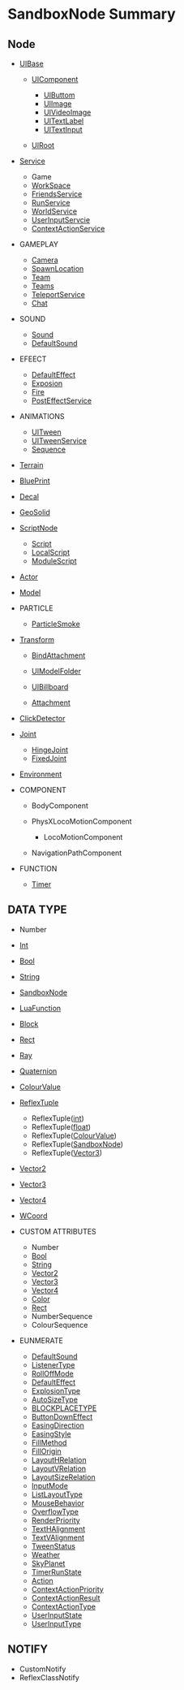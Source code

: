 <!-- 注：
本地调试路径 /studiohtml/#/Api/Class/Scene/SceneUIBase.md
线上跳转路径 /studiohtml/#/Api/Class/Scene/SceneUIBase.md -->

# SandboxNode Summary

## Node

- [UIBase](/studiohtml/#/Api/Class/Scene/SceneUIBase.md)
    - [UIComponent](/studiohtml/#/Api/Class/Scene/SceneUIComponent.md)
        - [UIButtom](/studiohtml/#/Api/Class/Scene/SceneUIButtom.md)
        - [UIImage](/studiohtml/#/Api/Class/Scene/SceneUIImage.md)
        - [UIVideoImage](/studiohtml/#/Api/Class/Scene/SceneUIVideoImage.md)
        - [UITextLabel](/studiohtml/#/Api/Class/Scene/SceneUITextLabel.md)
        - [UITextInput](/studiohtml/#/Api/Class/Scene/SceneUITextInput.md)

    - [UIRoot](/studiohtml/#/Api/Class/Scene/SandboxUIRoot.md)

- [Service](/studiohtml/#/Api/Class/Service/ServiceNode.md)
    - Game
    - [WorkSpace](/studiohtml/#/Api/Class/Scene/SceneUIRoot.md)
    - [FriendsService](/studiohtml/#/Api/Class/Data/SandboxFriendsService.md)
    - [RunService](/studiohtml/#/Api/Class/Script/RunService.md)
    - [WorldService](/studiohtml/#/Api/Class/GamePlay/SandboxWorldService.md)
    - [UserInputServcie](/studiohtml/#/Api/Class/Animation/UserInputService.md)
    - [ContextActionService](/studiohtml/#/Api/Class/Input/ContextActionService.md)

- GAMEPLAY
    - [Camera](/studiohtml/#/Api/Class/GamePlay/SandboxCameraObject.md)
    - [SpawnLocation](/studiohtml/#/Api/Class/GamePlay/SpawnLocation.md)
    - [Team](/studiohtml/#/Api/Class/GamePlay/SandboxTeam.md)
    - [Teams](/studiohtml/#/Api/Class/GamePlay/SandboxTeams.md)
    - [TeleportService](/studiohtml/#/Api/Class/GamePlay/SandboxTeleportService.md)
    - [Chat](/studiohtml/#/Api/Class/GamePlay/SandboxChat.md)

- SOUND
    - [Sound](/studiohtml/#/Api/Class/Sound/SandboxSound.md)
    - [DefaultSound](/studiohtml/#/Api/Class/Sound/SandboxDefaultSound.md)

- EFEECT
    - [DefaultEffect](/studiohtml/#/Api/Class/Effect/SandboxDefaultEffect.md)
    - [Exposion](/studiohtml/#/Api/Class/Effect/SandboxExposion.md)
    - [Fire](/studiohtml/#/Api/Class/Effect/SandboxFire.md)
    - [PostEffectService](/studiohtml/#/Api/Class/Effect/SandboxPostEffectService.md)

- ANIMATIONS
    - [UITween](/studiohtml/#/Api/Class/Animation/SceneTweenObject.md)
    - [UITweenService](/studiohtml/#/Api/Class/Animation/SandboxTweenService.md)
    - [Sequence](/studiohtml/#/Api/Class/Animation/SandboxSequenceObject.md)

- [Terrain](/studiohtml/#/Api/Class/Build/TerrainNode.md)
- [BluePrint](/studiohtml/#/Api/Class/Build/SandboxBluePrint.md)
- [Decal](/studiohtml/#/Api/Class/Scene/SandboxDecalObject.md)
- [GeoSolid](/studiohtml/#/Api/Class/Build/SceneGeoSolid.md)
- [ScriptNode](/studiohtml/#/Api/Class/NoType/ScriptNode.md)
    - [Script](/studiohtml/#/Api/Class/Script/ScriptObject.md)
    - [LocalScript](/studiohtml/#/Api/Class/Script/LocalScriptNode.md)
    - [ModuleScript](/studiohtml/#/Api/Class/Script/ModuleScriptNode.md)

- [Actor](/studiohtml/#/Api/Class/Role/SceneActorObject.md)
- [Model](/studiohtml/#/Api/Class/Role/SceneModelObject.md)
- PARTICLE
    - [ParticleSmoke](/studiohtml/#/Api/Class/Effect/SandboxParticleSmoke.md)

- [Transform](/studiohtml/#/Api/Class/NoType/SceneTransObject.md)
    - [BindAttachment](/studiohtml/#/Api/Class/Bind/SceneBindAttachment.md)
    - [UIModelFolder](/studiohtml/#/Api/Class/Build/SceneModelFolderObject.md)

    - [UIBillboard](/studiohtml/#/Api/Class/Scene/SceneUIBillboard.md)
    - [Attachment](/studiohtml/#/Api/Class/Bind/SandboxAttachmentObject.md)

- [ClickDetector](/studiohtml/#/Api/Class/Input/SandboxClickDetectorObject.md)
- [Joint](/studiohtml/#/Api/Class/NoType/SandboxJoint.md)
    - [HingeJoint](/studiohtml/#/Api/Class/Bind/SandboxHingeJoint.md)
    - [FixedJoint](/studiohtml/#/Api/Class/Bind/SandboxFixedJoint.md)

- [Environment](/studiohtml/#/Api/Class/GamePlay/EnvironmentNode.md)
- COMPONENT
    - BodyComponent
    - PhysXLocoMotionComponent
        - LocoMotionComponent

    - NavigationPathComponent

- FUNCTION
    - [Timer](/Api/Class/Script/TimerNode.md)

## DATA TYPE

- Number
- [Int](/studiohtml/#/Api/DataType/Int.md)
- [Bool](/studiohtml/#/Api/DataType/Bool.md)
- [String](/studiohtml/#/Api/DataType/String.md)

- [SandboxNode](/studiohtml/#/Api/Class/NoType/SandboxNode.md)
- [LuaFunction](/studiohtml/#/Api/Parameter/LuaFunction.md)
- [Block](/studiohtml/#/Api/Class/Build/Block.md)
- [Rect](/studiohtml/#/Api/DataType/Rect.md)
- [Ray](/studiohtml/#/Api/DataType/Ray.md)
- [Quaternion](/studiohtml/#/Api/DataType/Quaternion.md)
- [ColourValue](/studiohtml/#/Api/DataType/ColourValue.md)
- [ReflexTuple]()
    - ReflexTuple([int](/studiohtml/#/Api/DataType/int.md))
    - ReflexTuple([float](/studiohtml/#/Api/DataType/float.md))
    - ReflexTuple([ColourValue](/studiohtml/#/Api/DataType/ColourValue.md))
    - ReflexTuple([SandboxNode](/studiohtml/#/Api/Class/NoType/SandboxNode.md))
    - ReflexTuple([Vector3](/studiohtml/#/Api/DataType/Vector3.md))

- [Vector2](/studiohtml/#/Api/DataType/Vector2.md)
- [Vector3](/studiohtml/#/Api/DataType/Vector3.md)
- [Vector4](/studiohtml/#/Api/DataType/Vector4.md)
- [WCoord](WCoord.md)

- CUSTOM ATTRIBUTES
	- Number
	- [Bool](/studiohtml/#/Api/DataType/Bool.md)
	- [String](/studiohtml/#/Api/DataType/String.md)
	- [Vector2](/studiohtml/#/Api/DataType/Vector2.md)
	- [Vector3](/studiohtml/#/Api/DataType/Vector3.md)
	- [Vector4](/studiohtml/#/Api/DataType/Vector4.md)
	- [Color](/studiohtml/#/Api/DataType/ColourValue.md)
	- [Rect](/studiohtml/#/Api/DataType/Rect.md)
	- NumberSequence
	- ColourSequence

- EUNMERATE

    - [DefaultSound](/studiohtml/#/Api/Enumerate/Sound/EnumDefaultSound.md)
    - [ListenerType](/studiohtml/#/Api/Enumerate/Sound/EnumListenerType.md)
    - [RollOffMode](/studiohtml/#/Api/Enumerate/Sound/EnumRollOffMode.md)
    - [DefaultEffect](/studiohtml/#/Api/Enumerate/Effect/EnumDefaultEffect.md)
    - [ExplosionType](/studiohtml/#/Api/Enumerate/Effect/ExplosionType.md)
    - [AutoSizeType](/studiohtml/#/Api/Enumerate/UI/AutoSizeType.md)
    - [BLOCKPLACETYPE](/studiohtml/#/Api/Enumerate/UI/BLOCKPLACETYPE.md)
    - [ButtonDownEffect](/studiohtml/#/Api/Enumerate/UI/ButtonDownEffect.md)
    - [EasingDirection](/studiohtml/#/Api/Enumerate/UI/EasingDirection.md)
    - [EasingStyle](/studiohtml/#/Api/Enumerate/UI/EasingStyle.md)
    - [FillMethod](/studiohtml/#/Api/Enumerate/UI/EnumFillMethod.md)
    - [FillOrigin](/studiohtml/#/Api/Enumerate/UI/EnumFillOrigin.md)
    - [LayoutHRelation](/studiohtml/#/Api/Enumerate/UI/EnumLayoutHRelation.md)
    - [LayoutVRelation](/studiohtml/#/Api/Enumerate/UI/EnumLayoutVRelation.md)
    - [LayoutSizeRelation](/studiohtml/#/Api/Enumerate/UI/EnumLayoutSizeRelation.md)
    - [InputMode](/studiohtml/#/Api/Enumerate/UI/InputMode.md)
    - [ListLayoutType](/studiohtml/#/Api/Enumerate/UI/ListLayoutType.md)
    - [MouseBehavior](/studiohtml/#/Api/Enumerate/UI/MouseBehaviorEnum.md)
    - [OverflowType](/studiohtml/#/Api/Enumerate/UI/OverflowType.md)
    - [RenderPriority](/studiohtml/#/Api/Enumerate/UI/RenderPriority.md)
    - [TextHAlignment](/studiohtml/#/Api/Enumerate/UI/TextHAlignment.md)
    - [TextVAlignment](/studiohtml/#/Api/Enumerate/UI/TextVAlignment.md)
    - [TweenStatus](/studiohtml/#/Api/Enumerate/UI/TweenStatus.md)
    - [Weather](/studiohtml/#/Api/Enumerate/GamePlay/EnumWeather.md)
    - [SkyPlanet](/studiohtml/#/Api/Enumerate/GamePlay/EnumSkyPlanet.md)
    - [TimerRunState](/studiohtml/#/Api/Enumerate/GamePlay/TimerRunState.md)
    - [Action](/studiohtml/#/Api/Enumerate/UserInput/Action.md)
    - [ContextActionPriority](/studiohtml/#/Api/Enumerate/UserInput/ContextActionPriority.md)
    - [ContextActionResult](/studiohtml/#/Api/Enumerate/UserInput/ContextActionResult.md)
    - [ContextActionType](/studiohtml/#/Api/Enumerate/UserInput/ContextActionType.md)
    - [UserInputState](/studiohtml/#/Api/Enumerate/UserInput/UserInputState.md)
    - [UserInputType](/studiohtml/#/Api/Enumerate/UserInput/UserInputType.md)

## NOTIFY

- CustomNotify
- ReflexClassNotify